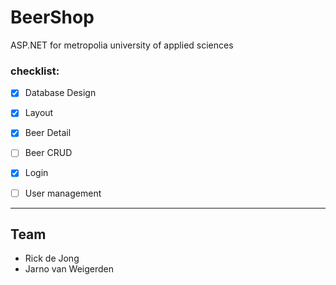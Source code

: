 # BeerShop
ASP.NET for metropolia university of applied sciences

### checklist:

- [x] Database Design

- [x] Layout

- [x] Beer Detail

- [ ] Beer CRUD

- [x] Login

- [ ] User management 


-----------

## Team

- Rick de Jong
- Jarno van Weigerden
